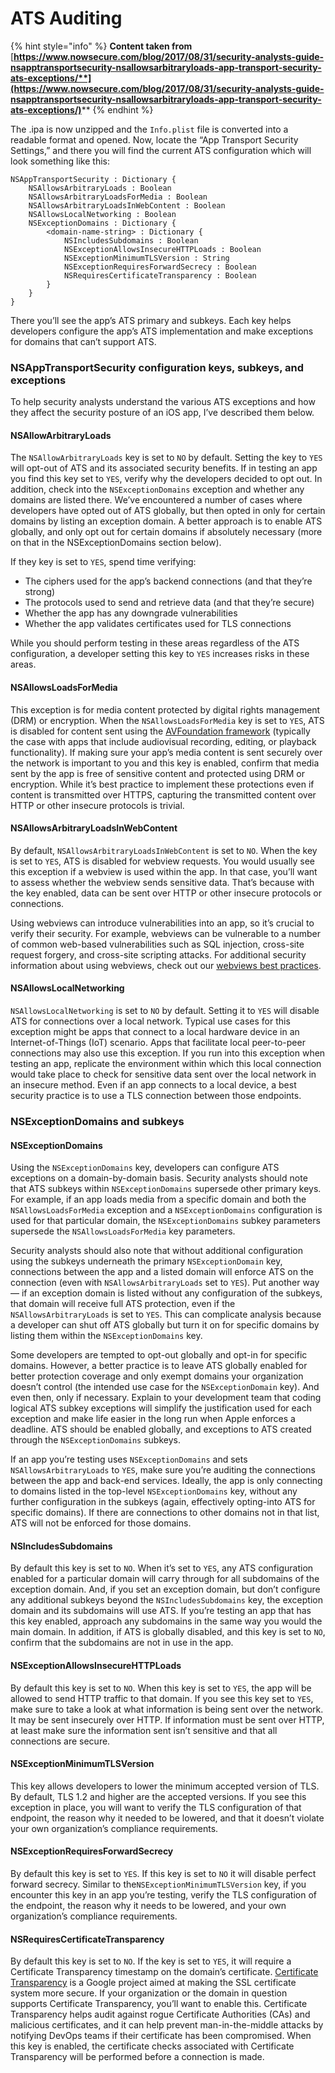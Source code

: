 # ATS Auditing

{% hint style="info" %}
**Content taken from** [**https://www.nowsecure.com/blog/2017/08/31/security-analysts-guide-nsapptransportsecurity-nsallowsarbitraryloads-app-transport-security-ats-exceptions/**](https://www.nowsecure.com/blog/2017/08/31/security-analysts-guide-nsapptransportsecurity-nsallowsarbitraryloads-app-transport-security-ats-exceptions/)****
{% endhint %}

The .ipa is now unzipped and the `Info.plist` file is converted into a readable format and opened.  Now, locate the “App Transport Security Settings,” and there you will find the current ATS configuration which will look something like this:

```
NSAppTransportSecurity : Dictionary {
    NSAllowsArbitraryLoads : Boolean
    NSAllowsArbitraryLoadsForMedia : Boolean
    NSAllowsArbitraryLoadsInWebContent : Boolean
    NSAllowsLocalNetworking : Boolean
    NSExceptionDomains : Dictionary {
        <domain-name-string> : Dictionary {
            NSIncludesSubdomains : Boolean
            NSExceptionAllowsInsecureHTTPLoads : Boolean
            NSExceptionMinimumTLSVersion : String
            NSExceptionRequiresForwardSecrecy : Boolean   
            NSRequiresCertificateTransparency : Boolean
        }
    }
}
```

There you’ll see the app’s ATS primary and subkeys.  Each key helps developers configure the app’s ATS implementation and make exceptions for domains that can’t support ATS.

### NSAppTransportSecurity configuration keys, subkeys, and exceptions

To help security analysts understand the various ATS exceptions and how they affect the security posture of an iOS app, I’ve described them below.

#### NSAllowArbitraryLoads

The `NSAllowArbitraryLoads` key is set to `NO` by default. Setting the key to `YES` will opt-out of ATS and its associated security benefits.  If in testing an app you find this key set to `YES`, verify why the developers decided to opt out. In addition, check into the `NSExceptionDomains` exception and whether any domains are listed there. We’ve encountered a number of cases where developers have opted out of ATS globally, but then opted in only for certain domains by listing an exception domain. A better approach is to enable ATS globally, and only opt out for certain domains if absolutely necessary (more on that in the NSExceptionDomains section below).

If they key is set to `YES`, spend time verifying:

* The ciphers used for the app’s backend connections (and that they’re strong)
* The protocols used to send and retrieve data (and that they’re secure)
* Whether the app has any downgrade vulnerabilities
* Whether the app validates certificates used for TLS connections

While you should perform testing in these areas regardless of the ATS configuration, a developer setting this key to `YES` increases risks in these areas.

#### NSAllowsLoadsForMedia

This exception is for media content protected by digital rights management (DRM) or encryption.  When the `NSAllowsLoadsForMedia` key is set to `YES`, ATS is disabled for content sent using the [AVFoundation framework](https://developer.apple.com/documentation/avfoundation) (typically the case with apps that include audiovisual recording, editing, or playback functionality). If making sure your app’s media content is sent securely over the network is important to you and this key is enabled, confirm that media sent by the app is free of sensitive content and protected using DRM or encryption. While it’s best practice to implement these protections even if content is transmitted over HTTPS, capturing the transmitted content over HTTP or other insecure protocols is trivial.

#### NSAllowsArbitraryLoadsInWebContent

By default, `NSAllowsArbitraryLoadsInWebContent` is set to `NO`. When the key is set to `YES`, ATS is disabled for webview requests. You would usually see this exception if a webview is used within the app. In that case, you’ll want to assess whether the webview sends sensitive data. That’s because with the key enabled, data can be sent over HTTP or other insecure protocols or connections.

Using webviews can introduce vulnerabilities into an app, so it’s crucial to verify their security. For example, webviews can be vulnerable to a number of common web-based vulnerabilities such as SQL injection, cross-site request forgery, and cross-site scripting attacks.  For additional security information about using webviews, check out our [webviews best practices](https://books.nowsecure.com/secure-mobile-development/en/webviews/).

#### NSAllowsLocalNetworking

`NSAllowsLocalNetworking` is set to `NO` by default. Setting it to `YES` will disable ATS for connections over a local network. Typical use cases for this exception might be apps that connect to a local hardware device in an Internet-of-Things (IoT) scenario. Apps that facilitate local peer-to-peer connections may also use this exception. If you run into this exception when testing an app, replicate the environment within which this local connection would take place to check for sensitive data sent over the local network in an insecure method. Even if an app connects to a local device, a best security practice is to use a TLS connection between those endpoints.

### NSExceptionDomains and subkeys

#### NSExceptionDomains

Using the `NSExceptionDomains` key, developers can configure ATS exceptions on a domain-by-domain basis.  Security analysts should note that ATS subkeys within `NSExceptionDomains` supersede other primary keys.  For example, if an app loads media from a specific domain and both the `NSAllowsLoadsForMedia` exception and a `NSExceptionDomains` configuration is used for that particular domain, the `NSExceptionDomains` subkey parameters supersede the `NSAllowsLoadsForMedia` key parameters.

Security analysts should also note that without additional configuration using the subkeys underneath the primary `NSExceptionDomain` key, connections between the app and a listed domain will enforce ATS on the connection (even with `NSAllowsArbitraryLoads` set to `YES`). Put another way — if an exception domain is listed without any configuration of the subkeys, that domain will receive full ATS protection, even if the `NSAllowsArbitraryLoads` is set to `YES`.  This can complicate analysis because a developer can shut off ATS globally but turn it on for specific domains by listing them within the `NSExceptionDomains` key.

Some developers are tempted to opt-out globally and opt-in for specific domains. However, a better practice is to leave ATS globally enabled for better protection coverage and only exempt domains your organization doesn’t control (the intended use case for the `NSExceptionDomain` key). And even then, only if necessary. Explain to your development team that coding logical ATS subkey exceptions will simplify the justification used for each exception and make life easier in the long run when Apple enforces a deadline.  ATS should be enabled globally, and exceptions to ATS created through the `NSExceptionDomains` subkeys.

If an app you’re testing uses `NSExceptionDomains` and sets `NSAllowsArbitraryLoads` to `YES`, make sure you’re auditing the connections between the app and back-end services. Ideally, the app is only connecting to domains listed in the top-level `NSExceptionDomains` key, without any further configuration in the subkeys (again, effectively opting-into ATS for specific domains).  If there are connections to other domains not in that list, ATS will not be enforced for those domains.

#### NSIncludesSubdomains

By default this key is set to `NO`. When it’s set to `YES`, any ATS configuration enabled for a particular domain will carry through for all subdomains of the exception domain. And, if you set an exception domain, but don’t configure any additional subkeys beyond the `NSIncludesSubdomains` key, the exception domain and its subdomains will use ATS. If you’re testing an app that has this key enabled, approach any subdomains in the same way you would the main domain. In addition, if ATS is globally disabled, and this key is set to `NO`, confirm that the subdomains are not in use in the app.

#### NSExceptionAllowsInsecureHTTPLoads

By default this key is set to `NO`. When this key is set to `YES`, the app will be allowed to send HTTP traffic to that domain.  If you see this key set to `YES`, make sure to take a look at what information is being sent over the network. It may be sent insecurely over HTTP. If information must be sent over HTTP, at least make sure the information sent isn’t sensitive and that all connections are secure.

#### NSExceptionMinimumTLSVersion

This key allows developers to lower the minimum accepted version of TLS.  By default, TLS 1.2 and higher are the accepted versions.  If you see this exception in place, you will want to verify the TLS configuration of that endpoint, the reason why it needed to be lowered, and that it doesn’t violate your own organization’s compliance requirements.

#### NSExceptionRequiresForwardSecrecy

By default this key is set to `YES`.  If this key is set to `NO` it will disable perfect forward secrecy.  Similar to the`NSExceptionMinimumTLSVersion` key, if you encounter this key in an app you’re testing, verify the TLS configuration of the endpoint, the reason why it needs to be lowered, and your own organization’s compliance requirements.

#### NSRequiresCertificateTransparency

By default this key is set to `NO`. If the key is set to `YES`, it will require a Certificate Transparency timestamp on the domain’s certificate.  [Certificate Transparency](https://www.certificate-transparency.org/) is a Google project aimed at making the SSL certificate system more secure.  If your organization or the domain in question supports Certificate Transparency, you’ll want to enable this.  Certificate Transparency helps audit against rogue Certificate Authorities (CAs) and malicious certificates, and it can help prevent man-in-the-middle attacks by notifying DevOps teams if their certificate has been compromised. When this key is enabled, the certificate checks associated with Certificate Transparency will be performed before a connection is made.
